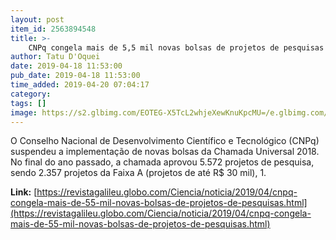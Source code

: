 ```yaml
---
layout: post
item_id: 2563894548
title: >-
    CNPq congela mais de 5,5 mil novas bolsas de projetos de pesquisas
author: Tatu D'Oquei
date: 2019-04-18 11:53:00
pub_date: 2019-04-18 11:53:00
time_added: 2019-04-20 07:04:17
category: 
tags: []
image: https://s2.glbimg.com/EOTEG-X5TcL2whjeXewKnuKpcMU=/e.glbimg.com/og/ed/f/original/2019/04/17/biology-doctor-health-4154.jpg
---
```


O Conselho Nacional de Desenvolvimento Científico e Tecnológico (CNPq) suspendeu a implementação de novas bolsas da Chamada Universal 2018. No final do ano passado, a chamada aprovou 5.572 projetos de pesquisa, sendo 2.357 projetos da Faixa A (projetos de até R$ 30 mil), 1.

**Link:** [https://revistagalileu.globo.com/Ciencia/noticia/2019/04/cnpq-congela-mais-de-55-mil-novas-bolsas-de-projetos-de-pesquisas.html](https://revistagalileu.globo.com/Ciencia/noticia/2019/04/cnpq-congela-mais-de-55-mil-novas-bolsas-de-projetos-de-pesquisas.html)

